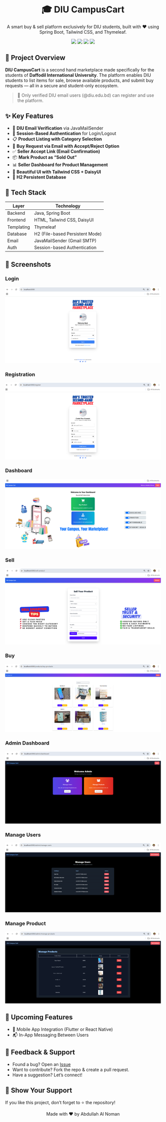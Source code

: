 <h1 align="center">🎓 DIU CampusCart</h1> 
<p align="center">
  A smart buy & sell platform exclusively for DIU students, built with ❤️ using Spring Boot, Tailwind CSS, and Thymeleaf.
</p>

<p align="center">
  <img src="https://img.shields.io/badge/Status-Active-success?style=flat-square"/>
  <img src="https://img.shields.io/badge/Backend-Java%20%7C%20SpringBoot-blue?style=flat-square"/>
  <img src="https://img.shields.io/badge/Frontend-TailwindCSS%20%7C%20HTML-informational?style=flat-square"/>
  <img src="https://img.shields.io/badge/Database-H2-lightgrey?style=flat-square"/>
</p>


## 📌 Project Overview

**DIU CampusCart** is a second hand marketplace made specifically for the students of **Daffodil International University**. The platform enables DIU students to list items for sale, browse available products, and submit buy requests — all in a secure and student-only ecosystem.

> 🔐 Only verified DIU email users (@diu.edu.bd) can register and use the platform.


## ✨ Key Features

- 🧾 **DIU Email Verification** via JavaMailSender
- 👤 **Session-Based Authentication** for Login/Logout
- 📋 **Product Listing with Category Selection**
- 💬 **Buy Request via Email with Accept/Reject Option**
- ✅ **Seller Accept Link (Email Confirmation)**
- 📦 **Mark Product as “Sold Out”**
- 📊 **Seller Dashboard for Product Management**
- 🎨 **Beautiful UI with Tailwind CSS + DaisyUI**
- 💾 **H2 Persistent Database**

## 🧰 Tech Stack

| Layer       | Technology                      |
|-------------|----------------------------------|
| Backend     | Java, Spring Boot                |
| Frontend    | HTML, Tailwind CSS, DaisyUI      |
| Templating  | Thymeleaf                        |
| Database    | H2 (File-based Persistent Mode)  |
| Email       | JavaMailSender (Gmail SMTP)      |
| Auth        | Session-based Authentication     |

## 📸 Screenshots

### Login
![Login](Photos/login.png)

### Registration
![Registration](Photos/regis.png)

### Dashboard
![Dashboard](Photos/dash.png)

### Sell
![Sell](Photos/sell.png)

### Buy
![Buy](Photos/buy.png)

### Admin Dashboard
![Admin Dashboard](Photos/admindas.png)

### Manage Users
![Manage Users](Photos/manageuser.png)

### Manage Product
![Manage Product](Photos/manageproduct.png)

## 🧠 Upcoming Features

- 📱 Mobile App Integration (Flutter or React Native)
- 📬 In-App Messaging Between Users

## 💬 Feedback & Support

- Found a bug? Open an [Issue](https://github.com/noman797/DIU-CampusCart/issues)
- Want to contribute? Fork the repo & create a pull request.
- Have a suggestion? Let’s connect!

## 🌟 Show Your Support

If you like this project, don’t forget to ⭐ the repository!

<p align="center">
  Made with ❤️ by Abdullah Al Noman
</p>

